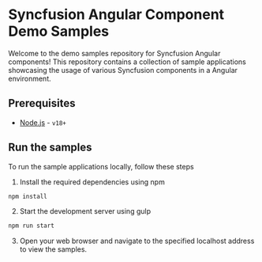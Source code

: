 # Syncfusion Angular Component Demo Samples

Welcome to the demo samples repository for Syncfusion Angular components! This repository contains a collection of sample applications showcasing the usage of various Syncfusion components in a Angular environment.

## Prerequisites

- [Node.js](https://nodejs.org/en) -  `v18+`

## Run the samples

To run the sample applications locally, follow these steps

1. Install the required dependencies using npm

```bash
npm install
```

2. Start the development server using gulp

```bash
npm run start
```

3. Open your web browser and navigate to the specified localhost address to view the samples.